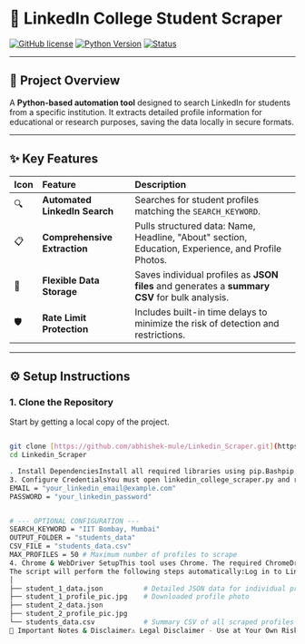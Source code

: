 # 🚀 LinkedIn College Student Scraper

[![GitHub license](https://img.shields.io/badge/License-Educational-blue.svg)](LICENSE)
[![Python Version](https://img.shields.io/badge/Python-3.x-informational.svg)](https://www.python.org/)
[![Status](https://img.shields.io/badge/Status-Working-brightgreen.svg)]()

---

## 🎯 Project Overview

A **Python-based automation tool** designed to search LinkedIn for students from a specific institution. It extracts detailed profile information for educational or research purposes, saving the data locally in secure formats.

---

## ✨ Key Features

| Icon | Feature | Description |
| :--- | :--- | :--- |
| 🔍 | **Automated LinkedIn Search** | Searches for student profiles matching the `SEARCH_KEYWORD`. |
| 📋 | **Comprehensive Extraction** | Pulls structured data: Name, Headline, "About" section, Education, Experience, and Profile Photos. |
| 💾 | **Flexible Data Storage** | Saves individual profiles as **JSON files** and generates a **summary CSV** for bulk analysis. |
| 🛡️ | **Rate Limit Protection** | Includes built-in time delays to minimize the risk of detection and restrictions. |

---

## ⚙️ Setup Instructions

### 1. Clone the Repository
Start by getting a local copy of the project.

```bash

git clone [https://github.com/abhishek-mule/Linkedin_Scraper.git](https://github.com/abhishek-mule/Linkedin_Scraper.git)
cd Linkedin_Scraper

. Install DependenciesInstall all required libraries using pip.Bashpip install -r requirements.txt
3. Configure CredentialsYou must open linkedin_college_scraper.py and replace the placeholder values with your own LinkedIn credentials.Python# --- REQUIRED CONFIGURATION ---
EMAIL = "your_linkedin_email@example.com"
PASSWORD = "your_linkedin_password"


# --- OPTIONAL CONFIGURATION ---
SEARCH_KEYWORD = "IIT Bombay, Mumbai"
OUTPUT_FOLDER = "students_data"
CSV_FILE = "students_data.csv"
MAX_PROFILES = 50 # Maximum number of profiles to scrape
4. Chrome & WebDriver SetupThis tool uses Chrome. The required ChromeDriver dependency is automatically managed if you have Google Chrome installed, thanks to webdriver_manager.▶️ UsageSimply run the main Python script from your terminal:Bashpython linkedin_college_scraper.py
The script will perform the following steps automatically:Log in to LinkedIn using your configured credentials.Search for profiles based on the SEARCH_KEYWORD.Collect profile URLs and visit each one.Extract data, download images, and save the output.📁 Output StructureAll extracted data will be neatly organized within the students_data/ folder (or whatever you set for OUTPUT_FOLDER).Bashstudents_data/
│
├── student_1_data.json          # Detailed JSON data for individual profile
├── student_1_profile_pic.jpg    # Downloaded profile photo
├── student_2_data.json
├── student_2_profile_pic.jpg
└── students_data.csv            # Summary CSV of all scraped profiles
🛑 Important Notes & Disclaimer⚠️ Legal Disclaimer - Use at Your Own RiskThis project is created strictly for educational and research purposes.Scraping LinkedIn content violates their User Agreement. The author assumes no responsibility for any misuse, policy violations, or account restrictions that may occur from using this tool. Use responsibly and at your own risk.🔒 Data PrivacyThe output files (.csv and .json) are .gitignore protected. DO NOT upload or share any scraped data publicly.LinkedIn users may see your profile view when the scraper visits their page.🐢 Rate LimitingThe built-in time delays are essential for preventing detection. Do not lower these delays—it significantly increases your risk of being restricted or banned by LinkedIn.🛠 TroubleshootingIssuePotential FixLogin / Captcha issuesDisable headless mode in the script and manually complete the verification or login.Selectors not foundLinkedIn's layout changes. You may need to update XPaths/CSS selectors in the script.ChromeDriver errorEnsure Google Chrome is installed and that your webdriver-manager package is up-to-date.Incomplete dataTry increasing the delay between actions or reducing the MAX_PROFILES limit.🧾 LicenseThis project is provided as-is for educational purposes only.✨ AuthorAbhishek Mule💼 Developer | 💡 Innovator📧 your_email@example.com
